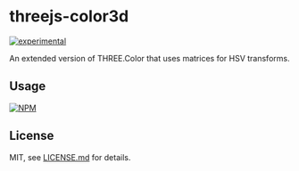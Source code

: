 # threejs-color3d

[![experimental](http://badges.github.io/stability-badges/dist/experimental.svg)](http://github.com/badges/stability-badges)

An extended version of THREE.Color that uses matrices for HSV transforms.

## Usage

[![NPM](https://nodei.co/npm/threejs-color3d.png)](https://nodei.co/npm/threejs-color3d/)

## License

MIT, see [LICENSE.md](http://github.com/bunnybones1/threejs-color3d/blob/master/LICENSE.md) for details.
